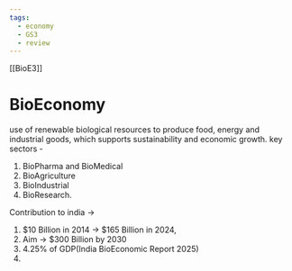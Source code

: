 ```yaml
---
tags:
  - economy
  - GS3
  - review
---
```

[[BioE3]]
# BioEconomy
use of renewable biological resources to produce food, energy and industrial goods, which supports sustainability and economic growth.
key sectors - 
1. BioPharma and BioMedical
2. BioAgriculture
3. BioIndustrial
4. BioResearch.

Contribution to india -> 
1. $10 Billion in 2014 -> $165 Billion in 2024,
2. Aim -> $300 Billion by 2030
3. 4.25% of GDP(India BioEconomic Report 2025)
4. 
